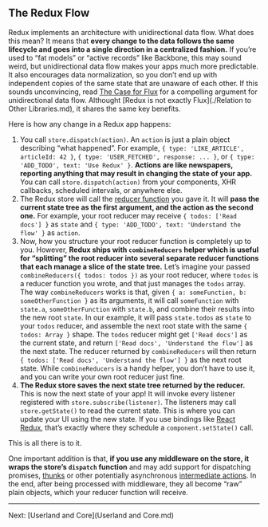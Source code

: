 The Redux Flow
--------------------------

Redux implements an architecture with unidirectional data flow. What does this mean? It means that **every change to the data follows the same lifecycle and goes into a single direction in a centralized fashion.** If you’re used to “fat models” or “active records” like Backbone, this may sound weird, but unidirectional data flow makes your apps much more predictable. It also encourages data normalization, so you don’t end up with independent copies of the same state that are unaware of each other. If this sounds unconvincing, read [The Case for Flux](https://medium.com/@dan_abramov/the-case-for-flux-379b7d1982c6) for a compelling argument for unidirectional data flow. Althought [Redux is not exactly Flux](./Relation to Other Libraries.md), it shares the same key benefits.

Here is how any change in a Redux app happens:

1. You call `store.dispatch(action)`. An `action` is just a plain object describing “what happened”. For example, `{ type: 'LIKE_ARTICLE', articleId: 42 }`, `{ type: 'USER_FETCHED', response: ... }`, or `{ type: 'ADD_TODO', text: 'Use Redux' }`. **Actions are like newspapers, reporting anything that may result in changing the state of your app.** You can call `store.dispatch(action)` from your components, XHR callbacks, scheduled intervals, or anywhere else.
2. The Redux store will call the [reducer function](../Reference/Glossary.md#reducer) you gave it. It will **pass the current state tree as the first argument, and the action as the second one.** For example, your root reducer may receive `{ todos: ['Read docs'] }` as `state` and `{ type: 'ADD_TODO', text: 'Understand the flow' }` as `action`.
3. Now, how you structure your root reducer function is completely up to you. However, **Redux ships with `combineReducers` helper which is useful for “splitting” the root reducer into several separate reducer functions that each manage a slice of the state tree.** Let’s imagine your passed `combineReducers({ todos: todos })` as your root reducer, where `todos` is a reducer function you wrote, and that just manages the `todos` array. The way `combineReducers` works is that, given `{ a: someFunction, b: someOtherFunction }` as its arguments, it will call `someFunction` with `state.a`, `someOtherFunction` with `state.b`, and combine their results into the new root `state`. In our example, it will pass `state.todos` as `state` to your `todos` reducer, and assemble the next root state with the same `{ todos: Array }` shape. The `todos` reducer might get `['Read docs']` as the current state, and return `['Read docs', 'Understand the flow']` as the next state. The reducer returned by `combineReducers` will then return `{ todos: ['Read docs', 'Understand the flow'] }` as the next root state. While `combineReducers` is a handy helper, you don’t have to use it, and you can write your own root reducer just fine.
4. **The Redux store saves the next state tree returned by the reducer.** This is now the next state of your app! It will invoke every listener registered with `store.subscribe(listener)`. The listeners may call `store.getState()` to read the current state. This is where you can update your UI using the new state. If you use bindings like [React Redux](https://github.com/gaearon/react-redux), that’s exactly where they schedule a `component.setState()` call.

This is all there is to it.

One important addition is that, **if you use any middleware on the store, it wraps the store’s `dispatch` function** and may add support for dispatching promises, [thunks](https://github.com/gaearon/redux-thunk) or other potentially asynchronous [intermediate actions](../Reference/Glossary.md#intermediate-action). In the end, after being processed with middleware, they all become “raw” plain objects, which your reducer function will receive.

--------------------------
Next: [Userland and Core](Userland and Core.md)   
